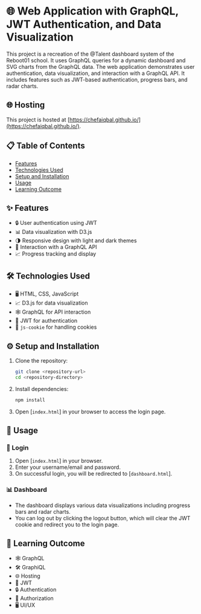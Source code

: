 # 🌐 Web Application with GraphQL, JWT Authentication, and Data Visualization

This project is a recreation of the @Talent dashboard system of the Reboot01 school. It uses GraphQL queries for a dynamic dashboard and SVG charts from the GraphQL data. The web application demonstrates user authentication, data visualization, and interaction with a GraphQL API. It includes features such as JWT-based authentication, progress bars, and radar charts.

## 🌐 Hosting

This project is hosted at [https://chefaiqbal.github.io/](https://chefaiqbal.github.io/).

## 📋 Table of Contents

- [Features](#features)
- [Technologies Used](#technologies-used)
- [Setup and Installation](#setup-and-installation)
- [Usage](#usage)
- [Learning Outcome](#learning-Outcome)

## ✨ Features

- 🔒 User authentication using JWT
- 📊 Data visualization with D3.js
- 🌗 Responsive design with light and dark themes
- 🚀 Interaction with a GraphQL API
- 📈 Progress tracking and display

## 🛠 Technologies Used

- 🖥 HTML, CSS, JavaScript
- 📈 D3.js for data visualization
- 🕸 GraphQL for API interaction
- 🔑 JWT for authentication
- 🍪 `js-cookie` for handling cookies

## ⚙️ Setup and Installation

1. Clone the repository:
    ```sh
    git clone <repository-url>
    cd <repository-directory>
    ```

2. Install dependencies:
    ```sh
    npm install
    ```

3. Open [`index.html`] in your browser to access the login page.

## 🚀 Usage

### 🔑 Login

1. Open [`index.html`] in your browser.
2. Enter your username/email and password.
3. On successful login, you will be redirected to [`dashboard.html`].

### 📊 Dashboard

- The dashboard displays various data visualizations including progress bars and radar charts.
- You can log out by clicking the logout button, which will clear the JWT cookie and redirect you to the login page.

## 🎯 Learning Outcome

- 🕸 GraphQL
- 🛠 GraphiQL
- 🌐 Hosting
- 🔑 JWT
- 🔒 Authentication
- 🔐 Authorization
- 🖥 UI/UX

